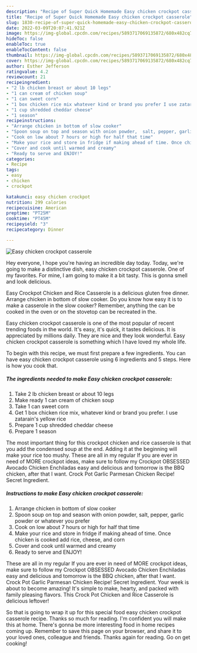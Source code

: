 ```yaml
---
description: "Recipe of Super Quick Homemade Easy chicken crockpot casserole"
title: "Recipe of Super Quick Homemade Easy chicken crockpot casserole"
slug: 1830-recipe-of-super-quick-homemade-easy-chicken-crockpot-casserole
date: 2022-03-09T20:07:41.921Z
image: https://img-global.cpcdn.com/recipes/5893717069135872/680x482cq70/easy-chicken-crockpot-casserole-recipe-main-photo.jpg
hideToc: false
enableToc: true
enableTocContent: false
thumbnail: https://img-global.cpcdn.com/recipes/5893717069135872/680x482cq70/easy-chicken-crockpot-casserole-recipe-main-photo.jpg
cover: https://img-global.cpcdn.com/recipes/5893717069135872/680x482cq70/easy-chicken-crockpot-casserole-recipe-main-photo.jpg
author: Esther Jefferson
ratingvalue: 4.2
reviewcount: 21
recipeingredient:
- "2 lb chicken breast or about 10 legs"
- "1 can cream of chicken soup"
- "1 can sweet corn"
- "1 box chicken rice mix whatever kind or brand you prefer I use zatarains yellow rice"
- "1 cup shredded cheddar cheese"
- "1 season"
recipeinstructions:
- "Arrange chicken in bottom of slow cooker"
- "Spoon soup on top and season with onion powder,  salt, pepper, garlic powder or whatever you prefer"
- "Cook on low about 7 hours or high for half that time"
- "Make your rice and store in fridge if making ahead of time. Once chicken is cooked add rice, cheese, and corn"
- "Cover and cook until warmed and creamy"
- "Ready to serve and ENJOY!"
categories:
- Recipe
tags:
- easy
- chicken
- crockpot

katakunci: easy chicken crockpot 
nutrition: 299 calories
recipecuisine: American
preptime: "PT25M"
cooktime: "PT45M"
recipeyield: "3"
recipecategory: Dinner

---
```



![Easy chicken crockpot casserole](https://img-global.cpcdn.com/recipes/5893717069135872/680x482cq70/easy-chicken-crockpot-casserole-recipe-main-photo.jpg)

Hey everyone, I hope you're having an incredible day today. Today, we're going to make a distinctive dish, easy chicken crockpot casserole. One of my favorites. For mine, I am going to make it a bit tasty. This is gonna smell and look delicious.

Easy Crockpot Chicken and Rice Casserole is a delicious gluten free dinner. Arrange chicken in bottom of slow cooker. Do you know how easy it is to make a casserole in the slow cooker? Remember, anything the can be cooked in the oven or on the stovetop can be recreated in the.

Easy chicken crockpot casserole is one of the most popular of recent trending foods in the world. It's easy, it's quick, it tastes delicious. It is appreciated by millions daily. They are nice and they look wonderful. Easy chicken crockpot casserole is something which I have loved my whole life.


To begin with this recipe, we must first prepare a few ingredients. You can have easy chicken crockpot casserole using 6 ingredients and 5 steps. Here is how you cook that.

<!--inarticleads1-->

##### The ingredients needed to make Easy chicken crockpot casserole:

1. Take 2 lb chicken breast or about 10 legs
1. Make ready 1 can cream of chicken soup
1. Take 1 can sweet corn
1. Get 1 box chicken rice mix, whatever kind or brand you prefer. I use zatarain&#39;s yellow rice
1. Prepare 1 cup shredded cheddar cheese
1. Prepare 1 season


The most important thing for this crockpot chicken and rice casserole is that you add the condensed soup at the end. Adding it at the beginning will make your rice too mushy. These are all in my regular If you are ever in need of MORE crockpot ideas, make sure to follow my Crockpot OBSESSED Avocado Chicken Enchiladas easy and delicious and tomorrow is the BBQ chicken, after that I want. Crock Pot Garlic Parmesan Chicken Recipe! Secret Ingredient. 

<!--inarticleads2-->

##### Instructions to make Easy chicken crockpot casserole:

1. Arrange chicken in bottom of slow cooker
1. Spoon soup on top and season with onion powder,  salt, pepper, garlic powder or whatever you prefer
1. Cook on low about 7 hours or high for half that time
1. Make your rice and store in fridge if making ahead of time. Once chicken is cooked add rice, cheese, and corn
1. Cover and cook until warmed and creamy
1. Ready to serve and ENJOY!

These are all in my regular If you are ever in need of MORE crockpot ideas, make sure to follow my Crockpot OBSESSED Avocado Chicken Enchiladas easy and delicious and tomorrow is the BBQ chicken, after that I want. Crock Pot Garlic Parmesan Chicken Recipe! Secret Ingredient. Your week is about to become amazing! It&#39;s simple to make, hearty, and packed with family pleasing flavors. This Crock Pot Chicken and Rice Casserole is delicious leftover! 

So that is going to wrap it up for this special food easy chicken crockpot casserole recipe. Thanks so much for reading. I'm confident you will make this at home. There's gonna be more interesting food in home recipes coming up. Remember to save this page on your browser, and share it to your loved ones, colleague and friends. Thanks again for reading. Go on get cooking!
